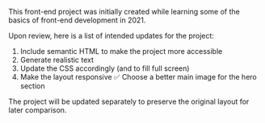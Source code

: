 This front-end project was initially created while learning some of the basics of front-end development in 2021.


Upon review, here is a list of intended updates for the project:
1. Include semantic HTML to make the project more accessible
2. Generate realistic text
3. Update the CSS accordingly (and to fill full screen)
4. Make the layout responsive
✅ Choose a better main image for the hero section


The project will be updated separately to preserve the original layout for later comparison.